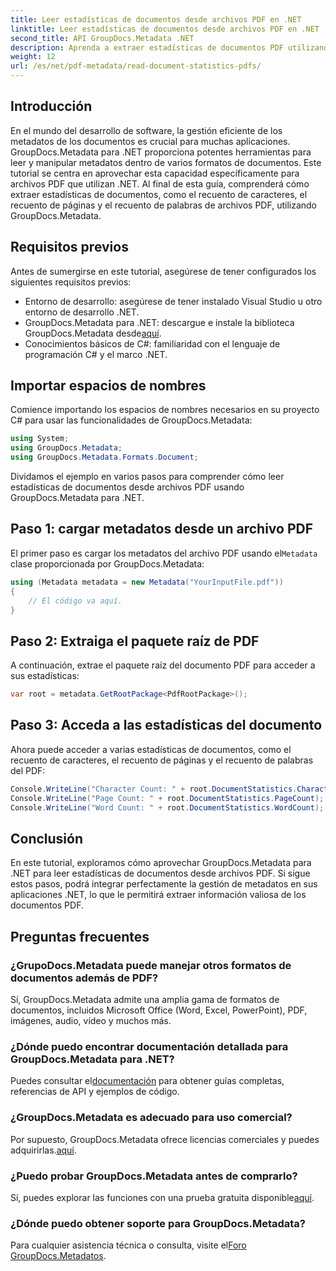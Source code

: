 ```yaml
---
title: Leer estadísticas de documentos desde archivos PDF en .NET
linktitle: Leer estadísticas de documentos desde archivos PDF en .NET
second_title: API GroupDocs.Metadata .NET
description: Aprenda a extraer estadísticas de documentos PDF utilizando GroupDocs.Metadata para .NET. Mejore sus capacidades de gestión de documentos sin esfuerzo.
weight: 12
url: /es/net/pdf-metadata/read-document-statistics-pdfs/
---
```

## Introducción
En el mundo del desarrollo de software, la gestión eficiente de los metadatos de los documentos es crucial para muchas aplicaciones. GroupDocs.Metadata para .NET proporciona potentes herramientas para leer y manipular metadatos dentro de varios formatos de documentos. Este tutorial se centra en aprovechar esta capacidad específicamente para archivos PDF que utilizan .NET. Al final de esta guía, comprenderá cómo extraer estadísticas de documentos, como el recuento de caracteres, el recuento de páginas y el recuento de palabras de archivos PDF, utilizando GroupDocs.Metadata.
## Requisitos previos
Antes de sumergirse en este tutorial, asegúrese de tener configurados los siguientes requisitos previos:
- Entorno de desarrollo: asegúrese de tener instalado Visual Studio u otro entorno de desarrollo .NET.
-  GroupDocs.Metadata para .NET: descargue e instale la biblioteca GroupDocs.Metadata desde[aquí](https://releases.groupdocs.com/metadata/net/).
- Conocimientos básicos de C#: familiaridad con el lenguaje de programación C# y el marco .NET.

## Importar espacios de nombres
Comience importando los espacios de nombres necesarios en su proyecto C# para usar las funcionalidades de GroupDocs.Metadata:
```csharp
using System;
using GroupDocs.Metadata;
using GroupDocs.Metadata.Formats.Document;
```

Dividamos el ejemplo en varios pasos para comprender cómo leer estadísticas de documentos desde archivos PDF usando GroupDocs.Metadata para .NET.
## Paso 1: cargar metadatos desde un archivo PDF
 El primer paso es cargar los metadatos del archivo PDF usando el`Metadata` clase proporcionada por GroupDocs.Metadata:
```csharp
using (Metadata metadata = new Metadata("YourInputFile.pdf"))
{
    // El código va aquí.
}
```
## Paso 2: Extraiga el paquete raíz de PDF
A continuación, extrae el paquete raíz del documento PDF para acceder a sus estadísticas:
```csharp
var root = metadata.GetRootPackage<PdfRootPackage>();
```
## Paso 3: Acceda a las estadísticas del documento
Ahora puede acceder a varias estadísticas de documentos, como el recuento de caracteres, el recuento de páginas y el recuento de palabras del PDF:
```csharp
Console.WriteLine("Character Count: " + root.DocumentStatistics.CharacterCount);
Console.WriteLine("Page Count: " + root.DocumentStatistics.PageCount);
Console.WriteLine("Word Count: " + root.DocumentStatistics.WordCount);
```

## Conclusión
En este tutorial, exploramos cómo aprovechar GroupDocs.Metadata para .NET para leer estadísticas de documentos desde archivos PDF. Si sigue estos pasos, podrá integrar perfectamente la gestión de metadatos en sus aplicaciones .NET, lo que le permitirá extraer información valiosa de los documentos PDF.

## Preguntas frecuentes
### ¿GrupoDocs.Metadata puede manejar otros formatos de documentos además de PDF?
Sí, GroupDocs.Metadata admite una amplia gama de formatos de documentos, incluidos Microsoft Office (Word, Excel, PowerPoint), PDF, imágenes, audio, vídeo y muchos más.
### ¿Dónde puedo encontrar documentación detallada para GroupDocs.Metadata para .NET?
 Puedes consultar el[documentación](https://tutorials.groupdocs.com/metadata/net/) para obtener guías completas, referencias de API y ejemplos de código.
### ¿GroupDocs.Metadata es adecuado para uso comercial?
 Por supuesto, GroupDocs.Metadata ofrece licencias comerciales y puedes adquirirlas.[aquí](https://purchase.groupdocs.com/buy).
### ¿Puedo probar GroupDocs.Metadata antes de comprarlo?
 Sí, puedes explorar las funciones con una prueba gratuita disponible[aquí](https://releases.groupdocs.com/).
### ¿Dónde puedo obtener soporte para GroupDocs.Metadata?
 Para cualquier asistencia técnica o consulta, visite el[Foro GroupDocs.Metadatos](https://forum.groupdocs.com/c/metadata/14).